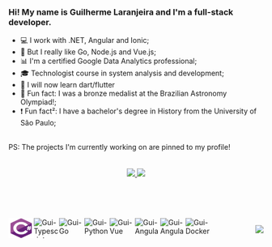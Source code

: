 ### Hi! My name is Guilherme Laranjeira and I'm a full-stack developer.

- 💻 I work with .NET, Angular and Ionic;
- :sparkling_heart: But I really like Go, Node.js and Vue.js;
- 📊 I'm a certified Google Data Analytics professional;
- 🎓 Technologist course in system analysis and development;
- :iphone: I will now learn dart/flutter
- 🥉 Fun fact: I was a bronze medalist at the Brazilian Astronomy Olympiad!;
- :exclamation: Fun fact²: I have a bachelor's degree in History from the University of São Paulo;
<br>
PS: The projects I'm currently working on are pinned to my profile!
</br>
<br></br>
<div align="center" style="">
  <a href="https://github.com/gui-laranjeira">  
  <img height="175em" src="https://github-readme-stats.vercel.app/api?username=gui-laranjeira&show_icons=true&theme=radical&include_all_commits=true&count_private=true"/>
  <img height="175em" src="https://github-readme-stats.vercel.app/api/top-langs/?username=gui-laranjeira&layout=compact&langs_count=7&theme=radical"/>
</div>
    
</br></br>
<div style="display: inline_block"><br>
  <img align="left" alt="Gui-Csharp" height="40" width="50" src="https://raw.githubusercontent.com/devicons/devicon/master/icons/csharp/csharp-original.svg">
  <img align="left" alt="Gui-Typescript" height="40" width="50" src="https://cdn.jsdelivr.net/gh/devicons/devicon/icons/typescript/typescript-original.svg" />
  <img align="left" alt="Gui-Go" height="40" width="50" src="https://cdn.jsdelivr.net/gh/devicons/devicon/icons/go/go-original-wordmark.svg" />
  <img align="left" alt="Gui-Python" height="40" width="50" src="https://cdn.jsdelivr.net/gh/devicons/devicon/icons/python/python-original.svg" />
  <img align="left" alt="Gui-Vue" height="40" width="50" src="https://cdn.jsdelivr.net/gh/devicons/devicon/icons/vuejs/vuejs-original.svg" />
  <img align="left" alt="Gui-Angular" height="40" width="50" src="https://cdn.jsdelivr.net/gh/devicons/devicon/icons/angularjs/angularjs-plain.svg" />
  <img align="left" alt="Gui-Angular" height="40" width="50" src="https://cdn.jsdelivr.net/gh/devicons/devicon/icons/nodejs/nodejs-plain.svg" />
  <img align="left" alt="Gui-Docker" height="40" width="50" src="https://cdn.jsdelivr.net/gh/devicons/devicon/icons/docker/docker-plain.svg" />


  <a href="https://www.linkedin.com/in/guilherme-laranjeira-rodrigues/" target="_blank"><img align = "right" src="https://img.shields.io/badge/-LinkedIn-%230077B5?style=for-the-badge&logo=linkedin&logoColor=white" target="_blank"></a>
 
</div>




